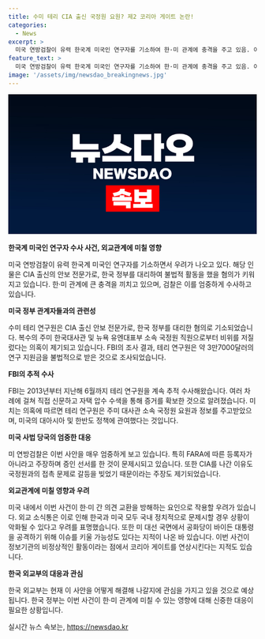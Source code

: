 ```yaml
---
title: 수미 테리 CIA 출신 국정원 요원? 제2 코리아 게이트 논란!
categories:
  - News
excerpt: >
  미국 연방검찰이 유력 한국계 미국인 연구자를 기소하여 한·미 관계에 충격을 주고 있음. 이 연구자는 CIA 출신의 안보 전문가로, 한국 정부를 대리하여 불법 활동을 한 것으로 밝혀졌음. FBI는 10년간 수사를 진행하여 명품을 받거나 비공개 회의 내용을 전달하는 등의 행위를 수사하였으며, 동영상 자료와도 관련이 있다고 밝혔음. 당국은 미국의 외교 및 국가안보에 중대한 영향을 미칠 것으로 우려하고 있으며, 한국과 미국 간의 정보 교류 등이 침체될 우려가 있다고 지적하고 있음.
feature_text: >
  미국 연방검찰이 유력 한국계 미국인 연구자를 기소하여 한·미 관계에 충격을 주고 있음. 이 연구자는 CIA 출신의 안보 전문가로, 한국 정부를 대리하여 불법 활동을 한 것으로 밝혀졌음. FBI는 10년간 수사를 진행하여 명품을 받거나 비공개 회의 내용을 전달하는 등의 행위를 수사하였으며, 동영상 자료와도 관련이 있다고 밝혔음. 당국은 미국의 외교 및 국가안보에 중대한 영향을 미칠 것으로 우려하고 있으며, 한국과 미국 간의 정보 교류 등이 침체될 우려가 있다고 지적하고 있음.
image: '/assets/img/newsdao_breakingnews.jpg'
---
```


<p><img src="/assets/img/newsdao_breakingnews.jpg" alt="koreaapp 속보" /></p>

<p><strong>한국계 미국인 연구자 수사 사건, 외교관계에 미칠 영향</strong></p>

<p>미국 연방검찰이 유력 한국계 미국인 연구자를 기소하면서 우려가 나오고 있다. 해당 인물은 CIA 출신의 안보 전문가로, 한국 정부를 대리하여 불법적 활동을 했을 혐의가 키워지고 있습니다. 한·미 관계에 큰 충격을 끼치고 있으며, 검찰은 이를 엄중하게 수사하고 있습니다.</p>

<p><strong>미국 정부 관계자들과의 관련성</strong></p>

<p>수미 테리 연구원은 CIA 출신 안보 전문가로, 한국 정부를 대리한 혐의로 기소되었습니다. 복수의 주미 한국대사관 및 뉴욕 유엔대표부 소속 국정원 직원으로부터 비위를 저질렀다는 의혹이 제기되고 있습니다. FBI의 조사 결과, 테리 연구원은 약 3만7000달러의 연구 지원금을 불법적으로 받은 것으로 조사되었습니다.</p>

<p><strong>FBI의 추적 수사</strong></p>

<p>FBI는 2013년부터 지난해 6월까지 테리 연구원을 계속 추적 수사해왔습니다. 여러 차례에 걸쳐 직접 신문하고 자택 압수 수색을 통해 증거를 확보한 것으로 알려졌습니다. 미치는 의혹에 따르면 테리 연구원은 주미 대사관 소속 국정원 요원과 정보를 주고받았으며, 미국의 대아시아 및 한반도 정책에 관여했다는 것입니다.</p>

<p><strong>미국 사법 당국의 엄중한 대응</strong></p>

<p>미 연방검찰은 이번 사안을 매우 엄중하게 보고 있습니다. 특히 FARA에 따른 등록자가 아니라고 주장하며 증인 선서를 한 것이 문제시되고 있습니다. 또한 CIA를 나간 이유도 국정원과의 접촉 문제로 갈등을 빚었기 때문이라는 주장도 제기되었습니다.</p>

<p><strong>외교관계에 미칠 영향과 우려</strong></p>

<p>미국 내에서 이번 사건이 한·미 간 의견 교환을 방해하는 요인으로 작용할 우려가 있습니다. 외교 소식통은 이로 인해 한국과 미국 모두 국내 정치적으로 문제시할 경우 상황이 악화될 수 있다고 우려를 표명했습니다. 또한 미 대선 국면에서 공화당이 바이든 대통령을 공격하기 위해 이슈를 키울 가능성도 있다는 지적이 나온 바 있습니다. 이번 사건이 정보기관의 비정상적인 활동이라는 점에서 코리아 게이트를 연상시킨다는 지적도 있습니다.</p>

<p><strong>한국 외교부의 대응과 관심</strong></p>

<p>한국 외교부는 현재 이 사안을 어떻게 해결해 나갈지에 관심을 가지고 있을 것으로 예상됩니다. 한국 정부는 이번 사건이 한·미 관계에 미칠 수 있는 영향에 대해 신중한 대응이 필요한 상황입니다.</p>
실시간 뉴스 속보는, <a href="https://newsdao.kr" rel="dofollow">https://newsdao.kr</a>


